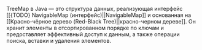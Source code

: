 TreeMap в Java — это структура данных, реализующая интерфейс [[{TODO} NavigableMap (интерфейс)||NavigableMap]] и основанная на [[Красно-чёрное дерево (Red-Black Tree)||красно-черном дереве]]. Он хранит элементы в отсортированном порядке по ключам и предоставляет эффективный доступ к данным, а также операции поиска, вставки и удаления элементов.